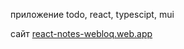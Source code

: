 приложение todo, react, typescipt, mui 

сайт [react-notes-webloq.web.app](https://react-notes-webloq.web.app/)
